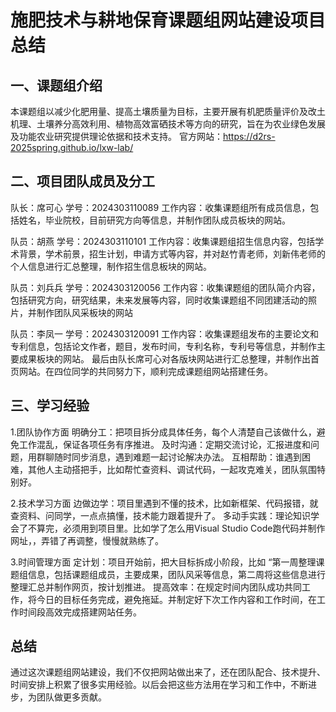 # 施肥技术与耕地保育课题组网站建设项目总结
## 一、课题组介绍
本课题组以减少化肥用量、提高土壤质量为目标，主要开展有机肥质量评价及改土机理、土壤养分高效利用、植物高效富硒技术等方向的研究，旨在为农业绿色发展及功能农业研究提供理论依据和技术支持。 官方网站：https://d2rs-2025spring.github.io/lxw-lab/

## 二、项目团队成员及分工
队长：席可心
学号：2024303110089
工作内容：收集课题组所有成员信息，包括姓名，毕业院校，目前研究方向等信息，并制作团队成员板块的网站。

队员：胡燕
学号：2024303110101
工作内容：收集课题组招生信息内容，包括学术背景，学术前景，招生计划，申请方式等内容，并对赵竹青老师，刘新伟老师的个人信息进行汇总整理，制作招生信息板块的网站。

队员：刘兵兵
学号：2024303120056
工作内容：收集课题组的团队简介内容，包括研究方向，研究结果，未来发展等内容，同时收集课题组不同团建活动的照片，并制作团队风采板块的网站

队员：李凤一
学号：2024303120091
工作内容：收集课题组发布的主要论文和专利信息，包括论文作者，题目，发布时间，专利名称，专利号等信息，并制作主要成果板块的网站。
最后由队长席可心对各版块网站进行汇总整理，并制作出首页网站。在四位同学的共同努力下，顺利完成课题组网站搭建任务。

## 三、学习经验
1.团队协作方面
明确分工：把项目拆分成具体任务，每个人清楚自己该做什么，避免工作混乱，保证各项任务有序推进。
及时沟通：定期交流讨论，汇报进度和问题，用群聊随时同步消息，遇到难题一起讨论解决办法。
互相帮助：谁遇到困难，其他人主动搭把手，比如帮忙查资料、调试代码，一起攻克难关，团队氛围特别好。

2.技术学习方面
边做边学：项目里遇到不懂的技术，比如新框架、代码报错，就查资料、问同学，一点点搞懂，技术能力跟着提升了。
多动手实践：理论知识学会了不算完，必须用到项目里。比如学了怎么用Visual Studio Code跑代码并制作网址，，弄错了再调整，慢慢就熟练了。

3.时间管理方面
定计划：项目开始前，把大目标拆成小阶段，比如 “第一周整理课题组信息，包括课题组成员，主要成果，团队风采等信息，第二周将这些信息进行整理汇总并制作网页，按计划推进。
提高效率：在规定时间内团队成功共同工作，将今日的目标任务完成，避免拖延。并制定好下次工作内容和工作时间，在工作时间段高效完成搭建网站任务。

## 总结
通过这次课题组网站建设，我们不仅把网站做出来了，还在团队配合、技术提升、时间安排上积累了很多实用经验。以后会把这些方法用在学习和工作中，不断进步，为团队做更多贡献。
